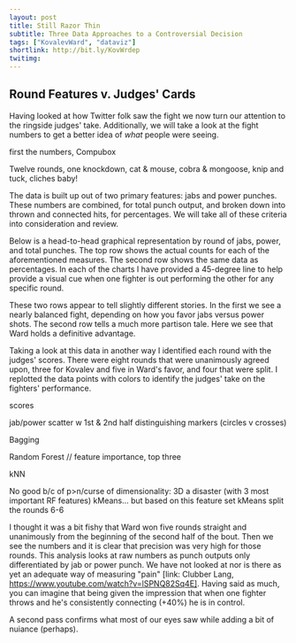 ```yaml
---
layout: post
title: Still Razor Thin
subtitle: Three Data Approaches to a Controversial Decision
tags: ["KovalevWard", "dataviz"]
shortlink: http://bit.ly/KovWrdep
twitimg: 
---
```


## Round Features v. Judges' Cards

Having looked at how Twitter folk saw the fight we now turn our attention to the ringside judges' take. Additionally, we will take a look at the fight numbers to get a better idea of _what_ people were seeing.

first the numbers, Compubox

Twelve rounds, one knockdown, cat & mouse, cobra & mongoose, knip and tuck, cliches baby!

The data is built up out of two primary features: jabs and power punches. These numbers are combined, for total punch output, and broken down into thrown and connected hits, for percentages. We will take all of these criteria into consideration and review.

Below is a head-to-head graphical representation by round of jabs, power, and total punches. The top row shows the actual counts for each of the aforementioned measures. The second row shows the same data as percentages. In each of the charts I have provided a 45-degree line to help provide a visual cue when one fighter is out performing the other for any specific round.

These two rows appear to tell slightly different stories. In the first we see a nearly balanced fight, depending on how you favor jabs versus power shots. The second row tells a much more partison tale. Here we see that Ward holds a definitive advantage.

Taking a look at this data in another way I identified each round with the judges' scores. There were eight rounds that were unanimously agreed upon, three for Kovalev and five in Ward's favor, and four that were split. I replotted the data points with colors to identify the judges' take on the fighters' performance.



scores

jab/power scatter w 1st & 2nd half distinguishing markers (circles v crosses)

Bagging

Random Forest // feature importance, top three

kNN

No good b/c of p>n/curse of dimensionality: 3D a disaster (with 3 most important RF features) kMeans... but based on this feature set kMeans split the rounds 6-6

I thought it was a bit fishy that Ward won five rounds straight and unanimously from the beginning of the second half of the bout. Then we see the numbers and it is clear that precision was very high for those rounds. This analysis looks at raw numbers as punch outputs only differentiated by jab or power punch. We have not looked at nor is there as yet an adequate way of measuring "pain" [link: Clubber Lang, https://www.youtube.com/watch?v=lSPNQ82Sq4E]. Having said as much, you can imagine that being given the impression that when one fighter throws and he's consistently connecting (+40%) he is in control.

A second pass confirms what most of our eyes saw while adding a bit of nuiance (perhaps).




